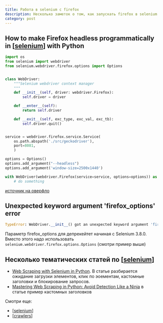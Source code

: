 ```yaml
---
title: Работа в selenium с firefox
description: Несколько заметок о том, как запускать firefox в selenium
category: post
---
```

## How to make Firefox headless programmatically in [[selenium]] with Python

```python
import os
from selenium import webdriver
from selenium.webdriver.firefox.options import Options


class WebDriver:
    """Selenium webdriver context manager
    """
    def __init__(self, driver: webdriver.Firefox):
        self.driver = driver

    def __enter__(self):
        return self.driver

    def __exit__(self, exc_type, exc_val, exc_tb):
        self.driver.quit()


service = webdriver.firefox.service.Service(
    os.path.abspath('./src/geckodriver'),
    port=8081,
    )

options = Options()
options.add_argument("--headless")
options.add_argument('window-size=2500x1440')

with WebDriver(webdriver.Firefox(service=service, options=options)) as driver:
    # do something
```

[источник на оверфло](https://stackoverflow.com/questions/46753393/how-to-make-firefox-headless-programmatically-in-selenium-with-python)

## Unexpected keyword argument 'firefox_options' error

```python
TypeError: WebDriver.__init__() got an unexpected keyword argument 'firefox_options' error using firefox_options as arguments in Selenium Python
```

Параметр firefox_options для депрекейтет начиная с Selenium 3.8.0. Вместо этого надо использовать `selenium.webdriver.firefox.options.Options` (смотри пример выше)

## Несколько тематических статей по [[selenium]]

- [Web Scraping with Selenium in Python](https://www.zenrows.com/blog/web-scraping-with-selenium-in-python#getting-started). В статье разбирается ожидание загрузки элементов, клик по эоементам, кастомные заголовки и блокирование запросов.
- [Mastering Web Scraping in Python: Avoid Detection Like a Ninja](https://www.zenrows.com/blog/stealth-web-scraping-in-python-avoid-blocking-like-a-ninja#behavioral-patterns) в статье пример кастомных заголовков

Смотри еще:

- [[selenium]]
- [[crawlers]]

[//begin]: # "Autogenerated link references for markdown compatibility"
[selenium]: ../notes/selenium "Selenium"
[crawlers]: ../lists/crawlers "Crawlers"
[//end]: # "Autogenerated link references"
[//begin]: # "Autogenerated link references for markdown compatibility"
[selenium]: ../notes/selenium "Selenium"
[selenium]: ../notes/selenium "Selenium"
[selenium]: ../notes/selenium "Selenium"
[crawlers]: ../lists/crawlers "Crawlers"
[//end]: # "Autogenerated link references"